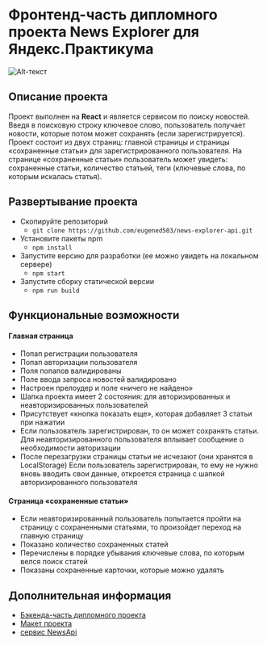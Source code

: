 # Фронтенд-часть дипломного проекта News Explorer для Яндекс.Практикума

![Alt-текст](https://downloader.disk.yandex.ru/preview/8b7f83fb238cc128c4cc99919b0f788865a79b5ce3d6cb9b7e12cb4c33993fb1/5fd584b2/KwGGY2rEeq2L1zXITclN8XsncHJdL1ajjJQBIGS8-TAjj_-qHkCWsIYd4KjoYDjUlVBFQCGPs8A4zfx9rflxGg%3D%3D?uid=0&filename=lead.jpg&disposition=inline&hash=&limit=0&content_type=image%2Fjpeg&owner_uid=0&tknv=v2&size=2048x2048)

## Описание проекта 
Проект выполнен на  **React** и является сервисом по поиску новостей. Введя в поисковую строку ключевое слово, пользователь получает новости, которые потом может сохранять (если зарегистрируется).
Проект состоит из двух страниц: главной страницы и страницы «сохраненные статьи» для зарегистрированного пользователя.
На странице «сохраненные статьи» пользователь может увидеть: сохраненные статьи, количество статьей, теги (ключевые слова, по которым искалась статья).

## Развертывание проекта
- Скопируйте репозиторий
    - `git clone https://github.com/eugened503/news-explorer-api.git`
- Установите пакеты npm
     - `npm install`
- Запустите версию для разработки (ее можно увидеть на локальном сервере)
    - `npm start`
- Запустите сборку статической версии
     - `npm run build`

## Функциональные возможности

#### Главная страница
+ Попап регистрации пользователя
+ Попап авторизации пользователя
+ Поля попапов валидированы
+ Поле ввода запроса новостей валидировано
+ Настроен прелоудер и поле «ничего не найдено»
+ Шапка проекта имеет 2 состояния: для авторизированных и неавторизированных пользователей
+ Присутствует «кнопка показать еще», которая добавляет 3 статьи при нажатии
+ Если пользователь зарегистрирован, то он может сохранять статьи. Для неавторизированного пользователя вплывает сообщение о необходимости авторизации
+ Пoсле перезагрузки страницы статьи не исчезают (они хранятся в LocalStorage)
Если пользователь зарегистрирован, то ему не нужно вновь вводить свои данные, откроется страница с шапкой авторизированного пользователя

#### Страница «сохраненные статьи»
+ Если неавторизированный пользователь попытается пройти на страницу с сохраненными статьями, то произойдет переход на главную страницу
+ Показано количество сохраненных статей
+ Перечислены в порядке убывания ключевые слова, по которым велся поиск статей
+ Показаны сохраненные карточки, которые можно удалять

## Дополнительная информация
* [Бэкенда-часть дипломного проекта](https://github.com/eugened503/news-explorer-api)
* [Макет проекта](https://www.figma.com/file/Dhl21eRzzbFMBe0DU9SglF/Diploma-WEB-v2.0-(for-students)?node-id=6%3A116)
* [сервис NewsApi](https://newsapi.org/)

